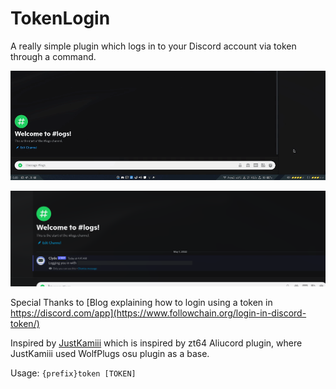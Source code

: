# TokenLogin
A really simple plugin which logs in to your Discord account via token through a command.

![Screenshot of Usage](https://raw.githubusercontent.com/c4p-n1ck/TokenLogin/main/screenshot_usage.gif)

![Screenshot after Usage](https://raw.githubusercontent.com/c4p-n1ck/TokenLogin/main/screenshot_after_usage.png)

Special Thanks to [Blog explaining how to login using a token in https://discord.com/app](https://www.followchain.org/login-in-discord-token/)

Inspired by [JustKamiii](https://github.com/FifiTheBulldog/token) which is inspired by zt64 Aliucord plugin, where JustKamiii used WolfPlugs osu plugin as a base.

Usage:
```{prefix}token [TOKEN]```
